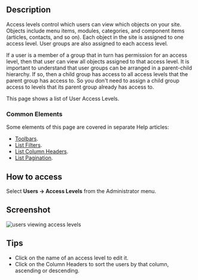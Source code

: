 <!-- Filename: Help4.x:Users:_Viewing_Access_Levels / Display title: Users: Viewing Access Levels -->

## Description

Access levels control which users can view which objects on your site.
Objects include menu items, modules, categories, and component items
(articles, contacts, and so on). Each object in the site is assigned to
one access level. User groups are also assigned to each access level.

If a user is a member of a group that in turn has permission for an
access level, then that user can view all objects assigned to that
access level. It is important to understand that user groups can be
arranged in a parent-child hierarchy. If so, then a child group has
access to all access levels that the parent group has access to. So you
don't need to assign a child group access to levels that its parent
group already has access to.

This page shows a list of User Access Levels.

### Common Elements

Some elements of this page are covered in separate Help articles:

* [Toolbars](jdocmanual?article=help/common-elements/toolbars).
* [List Filters](jdocmanual?article=help/common-elements/list-filters).
* [List Column Headers](jdocmanual?article=help/common-elements/list-column-headers).
* [List Pagination](jdocmanual?article=help/common-elements/list-pagination).

## How to access

Select **Users → Access Levels** from the Administrator menu.

## Screenshot

![users viewing access levels](../../../en/images/users/users-viewing-access-levels.png)

## Tips

- Click on the name of an access level to edit it.
- Click on the Column Headers to sort the users by that column,
  ascending or descending.
